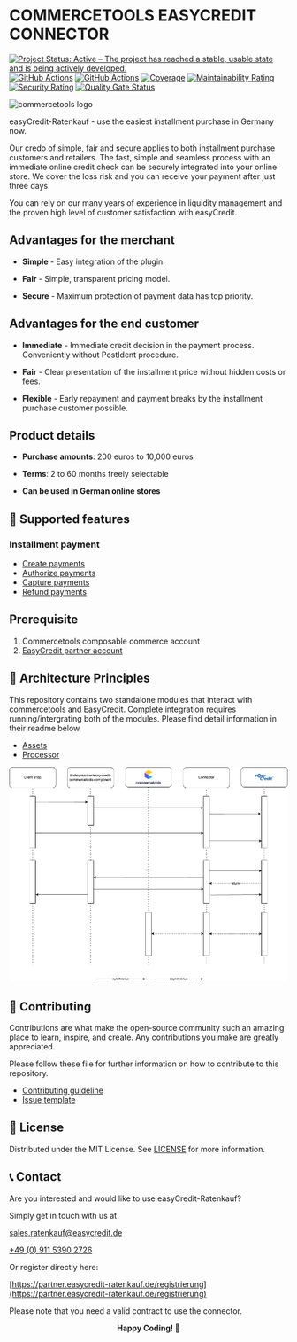 # COMMERCETOOLS EASYCREDIT CONNECTOR

[![Project Status: Active – The project has reached a stable, usable state and is being actively developed.](https://www.repostatus.org/badges/latest/active.svg)](https://www.repostatus.org/#active)
[![GitHub Actions](https://github.com/SHOPMACHER/easy-credit-commercetools-connector/actions/workflows/build.yml/badge.svg)](https://github.com/SHOPMACHER/easy-credit-commercetools-connector/actions/workflows/build.yml/badge.svg)
[![GitHub Actions](https://github.com/SHOPMACHER/easy-credit-commercetools-connector/actions/workflows/audit.yml/badge.svg)](https://github.com/SHOPMACHER/easy-credit-commercetools-connector/actions/workflows/audit.yml/badge.svg)
[![Coverage](https://sonarqube.shopmacher.cloud/api/project_badges/measure?project=easy-credit-connector&metric=coverage&token=sqb_cfc24c1871abd4b576cebc86b16b25fb69072e84)](https://sonarqube.shopmacher.cloud/dashboard?id=easy-credit-connector)
[![Maintainability Rating](https://sonarqube.shopmacher.cloud/api/project_badges/measure?project=easy-credit-connector&metric=sqale_rating&token=sqb_cfc24c1871abd4b576cebc86b16b25fb69072e84)](https://sonarqube.shopmacher.cloud/dashboard?id=easy-credit-connector)
[![Security Rating](https://sonarqube.shopmacher.cloud/api/project_badges/measure?project=easy-credit-connector&metric=security_rating&token=sqb_cfc24c1871abd4b576cebc86b16b25fb69072e84)](https://sonarqube.shopmacher.cloud/dashboard?id=easy-credit-connector)
[![Quality Gate Status](https://sonarqube.shopmacher.cloud/api/project_badges/measure?project=easy-credit-connector&metric=alert_status&token=sqb_cfc24c1871abd4b576cebc86b16b25fb69072e84)](https://sonarqube.shopmacher.cloud/dashboard?id=easy-credit-connector)

![commercetools logo](https://unpkg.com/@commercetools-frontend/assets/logos/commercetools_primary-logo_horizontal_RGB.png)

easyCredit-Ratenkauf - use the easiest installment purchase in Germany now.

Our credo of simple, fair and secure applies to both installment purchase customers and retailers. The fast, simple and seamless process with an immediate online credit check can be securely integrated into your online store. We cover the loss risk and you can receive your payment after just three days.

You can rely on our many years of experience in liquidity management and the proven high level of customer satisfaction with easyCredit.

## Advantages for the merchant

- **Simple** - Easy integration of the plugin.

- **Fair** - Simple, transparent pricing model.

- **Secure** - Maximum protection of payment data has top priority.

## Advantages for the end customer

- **Immediate** - Immediate credit decision in the payment process. Conveniently without PostIdent procedure.

- **Fair** - Clear presentation of the installment price without hidden costs or fees.

- **Flexible** - Early repayment and payment breaks by the installment purchase customer possible.

## Product details

- **Purchase amounts**: 200 euros to 10,000 euros

- **Terms**: 2 to 60 months freely selectable

- **Can be used in German online stores**

## 📔 Supported features

### Installment payment

- [Create payments](/docs/CreatePayment.md)
- [Authorize payments](/docs/AuthorizePayment.md)
- [Capture payments](/docs/CapturePayment.md)
- [Refund payments](/docs/RefundPayment.md)

## Prerequisite

1. Commercetools composable commerce account
2. [EasyCredit partner account](https://www.easycredit.de/)

## 📐 Architecture Principles

This repository contains two standalone modules that interact with commercetools and EasyCredit.
Complete integration requires running/intergrating both of the modules. Please find detail information in their readme below

- [Assets](/assets/README.md)
- [Processor](/processor/README.md)

![Payment flow](./docs/assets/payment-flow.png "Payment flow")

## 🤝 Contributing

Contributions are what make the open-source community such an amazing place to learn, inspire, and create. Any contributions you make are greatly appreciated.

Please follow these file for further information on how to contribute to this repository.

- [Contributing guideline](/docs/CONTRIBUTING.md)
- [Issue template](/docs/IssueTemplate.md)

## 📝 License

Distributed under the MIT License. See [LICENSE](/LICENSE) for more information.

## 📞 Contact

Are you interested and would like to use easyCredit-Ratenkauf?

Simply get in touch with us at

[sales.ratenkauf@easycredit.de](mailto:sales.ratenkauf@easycredit.de)

[+49 (0) 911 5390 2726](tel:+4991153902726)

Or register directly here:

[https://partner.easycredit-ratenkauf.de/registrierung](https://partner.easycredit-ratenkauf.de/registrierung)


Please note that you need a valid contract to use the connector.

<div align="center"> <b>Happy Coding! 🚀</b> </div>
